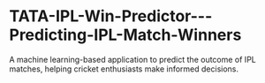 # TATA-IPL-Win-Predictor---Predicting-IPL-Match-Winners
A machine learning-based application to predict the outcome of IPL matches, helping cricket enthusiasts make informed decisions.
